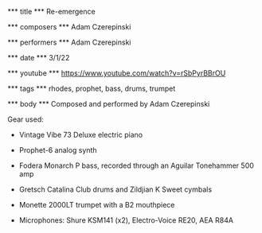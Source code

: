 *** title ***
Re-emergence

*** composers ***
Adam Czerepinski

*** performers ***
Adam Czerepinski

*** date ***
3/1/22

*** youtube ***
https://www.youtube.com/watch?v=rSbPyrBBrOU

*** tags ***
rhodes, prophet, bass, drums, trumpet

*** body ***
Composed and performed by Adam Czerepinski

Gear used:

- Vintage Vibe 73 Deluxe electric piano

- Prophet-6 analog synth

- Fodera Monarch P bass, recorded through an Aguilar Tonehammer 500 amp

- Gretsch Catalina Club drums and Zildjian K Sweet cymbals

- Monette 2000LT trumpet with a B2 mouthpiece

- Microphones: Shure KSM141 (x2), Electro-Voice RE20, AEA R84A